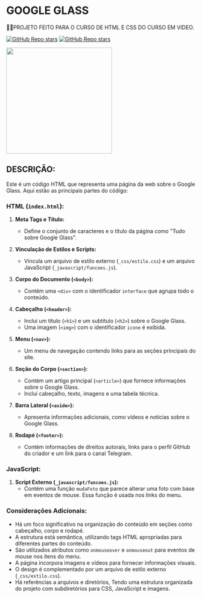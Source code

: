# GOOGLE GLASS
👨‍🏫PROJETO FEITO PARA O CURSO DE HTML E CSS DO CURSO EM VIDEO.

[![GitHub Repo stars](https://img.shields.io/badge/VILHALVA-GITHUB-03A9F4?logo=github)](https://github.com/VILHALVA)
[![GitHub Repo stars](https://img.shields.io/badge/MEUS-CURSOS-03A9F4?logo=github)](https://github.com/VILHALVA?tab=repositories&q=CURSO&type=public&language=&sort=) <br>

<img src="https://w7.pngwing.com/pngs/915/642/png-transparent-google-glass-spectacles-computer-icons-creative-glasses-glass-blue-wine-glass-thumbnail.png" align="center" width="280"> <br>

## DESCRIÇÃO:
Este é um código HTML que representa uma página da web sobre o Google Glass. Aqui estão as principais partes do código:

### HTML (`index.html`):
1. **Meta Tags e Título:**
   - Define o conjunto de caracteres e o título da página como "Tudo sobre Google Glass".

2. **Vinculação de Estilos e Scripts:**
   - Vincula um arquivo de estilo externo (`_css/estilo.css`) e um arquivo JavaScript (`_javascript/funcoes.js`).

3. **Corpo do Documento (`<body>`):**
   - Contém uma `<div>` com o identificador `interface` que agrupa todo o conteúdo.

4. **Cabeçalho (`<header>`):**
   - Inclui um título (`<h1>`) e um subtitulo (`<h2>`) sobre o Google Glass.
   - Uma imagem (`<img>`) com o identificador `icone` é exibida.

5. **Menu (`<nav>`):**
   - Um menu de navegação contendo links para as seções principais do site.

6. **Seção do Corpo (`<section>`):**
   - Contém um artigo principal (`<article>`) que fornece informações sobre o Google Glass.
   - Inclui cabeçalho, texto, imagens e uma tabela técnica.

7. **Barra Lateral (`<aside>`):**
   - Apresenta informações adicionais, como vídeos e notícias sobre o Google Glass.

8. **Rodapé (`<footer>`):**
   - Contém informações de direitos autorais, links para o perfil GitHub do criador e um link para o canal Telegram.

### JavaScript:
1. **Script Externo (`_javascript/funcoes.js`):**
   - Contém uma função `mudaFoto` que parece alterar uma foto com base em eventos de mouse. Essa função é usada nos links do menu.

### Considerações Adicionais:
   - Há um foco significativo na organização do conteúdo em seções como cabeçalho, corpo e rodapé.
   - A estrutura está semântica, utilizando tags HTML apropriadas para diferentes partes do conteúdo.
   - São utilizados atributos como `onmouseover` e `onmouseout` para eventos de mouse nos itens do menu.
   - A página incorpora imagens e vídeos para fornecer informações visuais.
   - O design é complementado por um arquivo de estilo externo (`_css/estilo.css`).
   - Há referências a arquivos e diretórios, Tendo uma estrutura organizada do projeto com subdiretórios para CSS, JavaScript e imagens.

